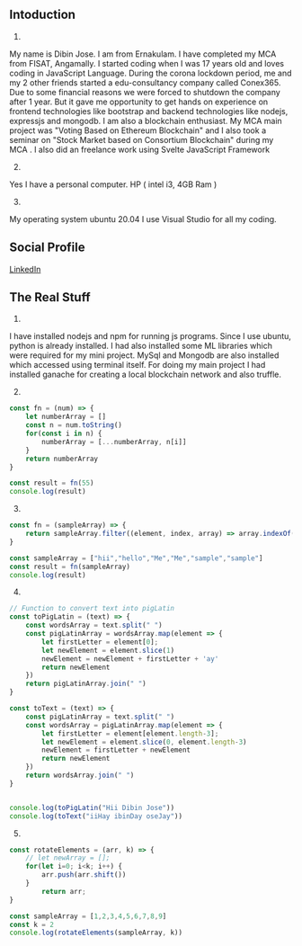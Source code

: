 ## Intoduction
1.
My name is Dibin Jose. I am from Ernakulam. I have completed my MCA from FISAT, Angamally. I started coding when I was 17 years old and loves coding in JavaScript Language. During the corona lockdown  period, me and my 2 other friends started a edu-consultancy company called Conex365. Due to some financial reasons we were forced to shutdown the company after 1 year. But it gave me opportunity to get hands on experience on frontend technologies like bootstrap and backend technologies like nodejs, expressjs and mongodb.
I am also a blockchain enthusiast. My MCA main project was "Voting Based on Ethereum Blockchain" and I also took a seminar on "Stock Market based on Consortium Blockchain" during my MCA .
I also did an freelance work using Svelte JavaScript Framework

2.
Yes I have a personal computer.
HP ( intel i3, 4GB Ram )

3.
My operating system ubuntu 20.04
I use Visual Studio for all my coding.

## Social Profile

[LinkedIn](www.linkedin.com/in/dibin-jose-ab63721b3)

## The Real Stuff
1.
I have installed nodejs and npm for running js programs.
Since I use ubuntu, python is already installed. I had also installed some ML libraries which were required for my mini project.
MySql and Mongodb are also installed which accessed using terminal itself.
For doing my main project I had installed ganache for creating a local blockchain network and also
truffle.

2.
```js
const fn = (num) => {
    let numberArray = []
    const n = num.toString()
    for(const i in n) {
        numberArray = [...numberArray, n[i]]
    }
    return numberArray
}

const result = fn(55)
console.log(result)
```

3.
```js
const fn = (sampleArray) => {
    return sampleArray.filter((element, index, array) => array.indexOf(element) === index)
}

const sampleArray = ["hii","hello","Me","Me","sample","sample"] 
const result = fn(sampleArray)
console.log(result)
```

4.
```js
// Function to convert text into pigLatin
const toPigLatin = (text) => {
    const wordsArray = text.split(" ")
    const pigLatinArray = wordsArray.map(element => {
        let firstLetter = element[0];
        let newElement = element.slice(1)
        newElement = newElement + firstLetter + 'ay'
        return newElement
    })
    return pigLatinArray.join(" ")
}

const toText = (text) => {
    const pigLatinArray = text.split(" ")
    const wordsArray = pigLatinArray.map(element => {
        let firstLetter = element[element.length-3];
        let newElement = element.slice(0, element.length-3)
        newElement = firstLetter + newElement
        return newElement
    })
    return wordsArray.join(" ")
}


console.log(toPigLatin("Hii Dibin Jose"))
console.log(toText("iiHay ibinDay oseJay"))
```

5.
```js
const rotateElements = (arr, k) => {
    // let newArray = [];
    for(let i=0; i<k; i++) {
        arr.push(arr.shift())
    }
        return arr;
}

const sampleArray = [1,2,3,4,5,6,7,8,9]
const k = 2
console.log(rotateElements(sampleArray, k))
```